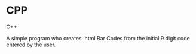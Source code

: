 # CPP
C++

A simple program who creates .html Bar Codes from the initial 9 digit code entered by the user.
